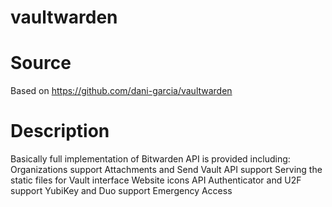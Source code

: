 # vaultwarden

# Source
Based on https://github.com/dani-garcia/vaultwarden

# Description
Basically full implementation of Bitwarden API is provided including:
    Organizations support
    Attachments and Send
    Vault API support
    Serving the static files for Vault interface
    Website icons API
    Authenticator and U2F support
    YubiKey and Duo support
    Emergency Access
